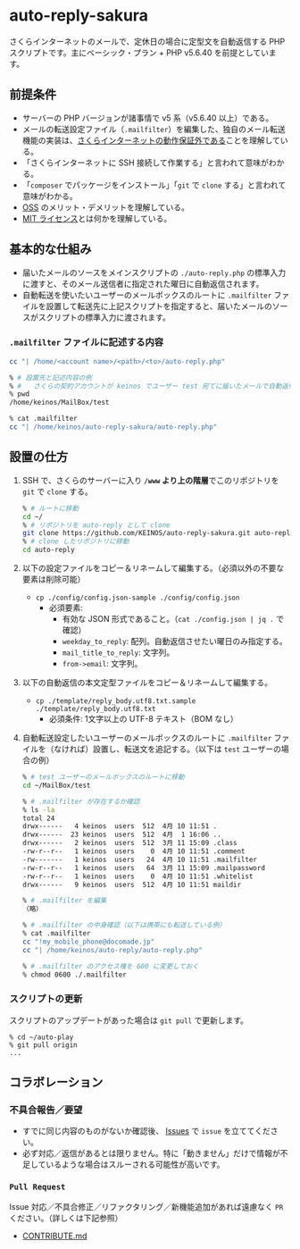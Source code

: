 # auto-reply-sakura

さくらインターネットのメールで、定休日の場合に定型文を自動返信する PHP スクリプトです。主にベーシック・プラン + PHP v5.6.40 を前提としています。

## 前提条件

- サーバーの PHP バージョンが諸事情で v5 系（v5.6.40 以上）である。
- メールの転送設定ファイル（`.mailfilter`）を編集した、独自のメール転送機能の実装は、[さくらインターネットの動作保証外である](https://help.sakura.ad.jp/206206501/)ことを理解している。
- 「さくらインターネットに SSH 接続して作業する」と言われて意味がわかる。
- 「`composer` でパッケージをインストール」「`git` で `clone` する」と言われて意味がわかる。
- [OSS](https://ja.wikipedia.org/wiki/%E3%82%AA%E3%83%BC%E3%83%97%E3%83%B3%E3%82%BD%E3%83%BC%E3%82%B9%E3%82%BD%E3%83%95%E3%83%88%E3%82%A6%E3%82%A7%E3%82%A2) のメリット・デメリットを理解している。
- [MIT ライセンス](https://github.com/KEINOS/auto-reply-sakura/blob/master/LICENSE)とは何かを理解している。

## 基本的な仕組み

- 届いたメールのソースをメインスクリプトの `./auto-reply.php` の標準入力に渡すと、そのメール送信者に指定された曜日に自動返信されます。
- 自動転送を使いたいユーザーのメールボックスのルートに `.mailfilter` ファイルを設置して転送先に上記スクリプトを指定すると、届いたメールのソースがスクリプトの標準入力に渡されます。

### `.mailfilter` ファイルに記述する内容

```bash
cc "| /home/<account name>/<path>/<to>/auto-reply.php"
```

```bash
% # 設置先と記述内容の例
% #   さくらの契約アカウントが keinos でユーザー test 宛てに届いたメールで自動返信したい場合
% pwd
/home/keinos/MailBox/test

% cat .mailfilter
cc "| /home/keinos/auto-reply-sakura/auto-reply.php"
```

## 設置の仕方

1. SSH で、さくらのサーバーに入り **`/www` より上の階層**でこのリポジトリを `git` で `clone` する。

    ```bash
    % # ルートに移動
    cd ~/
    % # リポジトリを auto-reply として clone
    git clone https://github.com/KEINOS/auto-reply-sakura.git auto-reply
    % # clone したリポジトリに移動
    cd auto-reply
    ```

2. 以下の設定ファイルをコピー＆リネームして編集する。（必須以外の不要な要素は削除可能）
    - `cp ./config/config.json-sample ./config/config.json`
      - 必須要素:
          - 有効な JSON 形式であること。（`cat ./config.json | jq .` で確認）
          - `weekday_to_reply`: 配列。自動返信させたい曜日のみ指定する。
          - `mail_title_to_reply`: 文字列。
          - `from->email`: 文字列。

3. 以下の自動返信の本文定型ファイルをコピー＆リネームして編集する。
    - `cp ./template/reply_body.utf8.txt.sample ./template/reply_body.utf8.txt`
      - 必須条件: 1文字以上の UTF-8 テキスト（BOM なし）

4. 自動転送設定したいユーザーのメールボックスのルートに `.mailfilter` ファイルを（なければ）設置し、転送文を追記する。（以下は `test` ユーザーの場合の例）

    ```bash
    % # test ユーザーのメールボックスのルートに移動
    cd ~/MailBox/test

    % # .mailfilter が存在するか確認
    % ls -la
    total 24
    drwx------   4 keinos  users  512  4月 10 11:51 .
    drwx------  23 keinos  users  512  4月  1 16:06 ..
    drwx------   2 keinos  users  512  3月 11 15:09 .class
    -rw-r--r--   1 keinos  users    0  4月 10 11:51 .comment
    -rw-------   1 keinos  users   24  4月 10 11:51 .mailfilter
    -rw-r--r--   1 keinos  users   64  3月 11 15:09 .mailpassword
    -rw-r--r--   1 keinos  users    0  4月 10 11:51 .whitelist
    drwx------   9 keinos  users  512  4月 10 11:51 maildir

    % # .mailfilter を編集
    （略）

    % # .mailfilter の中身確認（以下は携帯にも転送している例）
    % cat .mailfilter
    cc "!my_mobile_phone@docomade.jp"
    cc "| /home/keinos/auto-reply/auto-reply.php"

    % # .mailfilter のアクセス権を 600 に変更しておく
    % chmod 0600 ./.mailfilter
    ```

### スクリプトの更新

スクリプトのアップデートがあった場合は `git pull` で更新します。

```shellscript
% cd ~/auto-play
% git pull origin
...
```

## コラボレーション

### 不具合報告／要望

- すでに同じ内容のものがないか確認後、 [Issues](https://github.com/KEINOS/auto-reply-sakura/issues) で `issue` を立ててください。
- 必ず対応／返信があるとは限りません。特に「動きません」だけで情報が不足しているような場合はスルーされる可能性が高いです。

### `Pull Request`

Issue 対応／不具合修正／リファクタリング／新機能追加があれば遠慮なく `PR` ください。（詳しくは下記参照）

- [CONTRIBUTE.md](./CONTRIBUTE.md)
